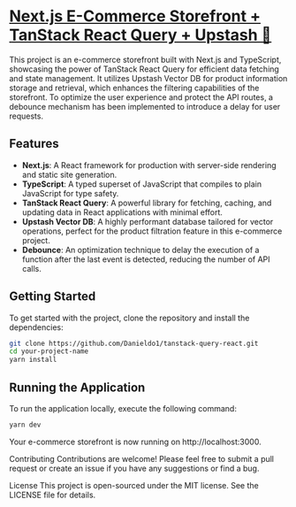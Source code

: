 # [Next.js E-Commerce Storefront + TanStack React Query + Upstash 🔗](https://filteration-maginaction.vercel.app/)

This project is an e-commerce storefront built with Next.js and TypeScript, showcasing the power of TanStack React Query for efficient data fetching and state management. It utilizes Upstash Vector DB for product information storage and retrieval, which enhances the filtering capabilities of the storefront. To optimize the user experience and protect the API routes, a debounce mechanism has been implemented to introduce a delay for user requests.

## Features

- **Next.js**: A React framework for production with server-side rendering and static site generation.
- **TypeScript**: A typed superset of JavaScript that compiles to plain JavaScript for type safety.
- **TanStack React Query**: A powerful library for fetching, caching, and updating data in React applications with minimal effort.
- **Upstash Vector DB**: A highly performant database tailored for vector operations, perfect for the product filtration feature in this e-commerce project.
- **Debounce**: An optimization technique to delay the execution of a function after the last event is detected, reducing the number of API calls.

## Getting Started

To get started with the project, clone the repository and install the dependencies:

```bash
git clone https://github.com/Danieldo1/tanstack-query-react.git
cd your-project-name
yarn install
```
## Running the Application

To run the application locally, execute the following command:

```bash
yarn dev
```
Your e-commerce storefront is now running on http://localhost:3000.

Contributing
Contributions are welcome! Please feel free to submit a pull request or create an issue if you have any suggestions or find a bug.

License
This project is open-sourced under the MIT license. See the LICENSE file for details.

 